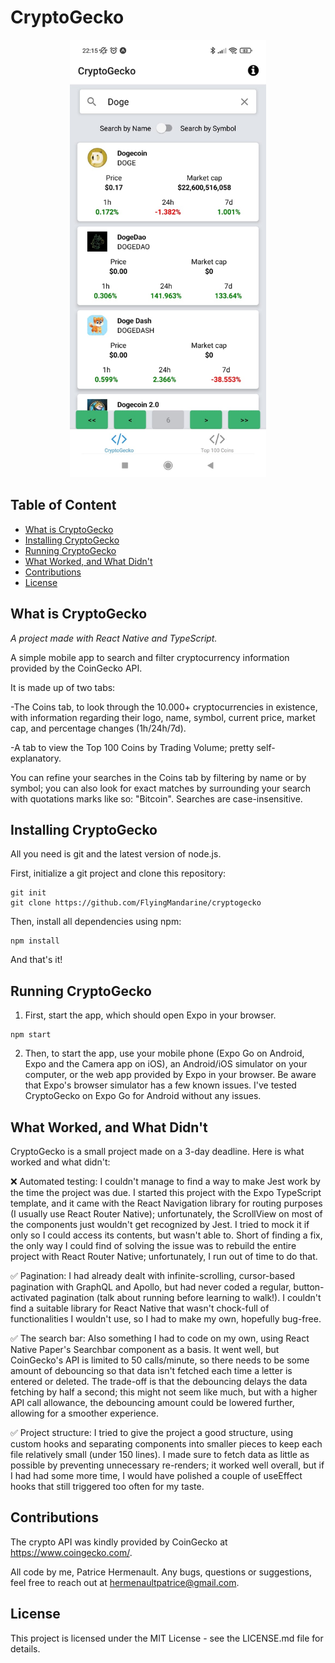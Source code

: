 # CryptoGecko

<p align="center">
  <img height="700" src="src/assets/images/CryptoGecko-screenshot.jpeg?raw=true "CryptoGecko"">
</p>

## Table of Content

- [What is CryptoGecko](#what-is-cryptogecko)
- [Installing CryptoGecko](#installing-cryptogecko)
- [Running CryptoGecko](#running-cryptogecko)
- [What Worked, and What Didn't](#what-worked-and-what-didnt)
- [Contributions](#contributions)
- [License](#license)

## What is CryptoGecko

_A project made with React Native and TypeScript._

A simple mobile app to search and filter cryptocurrency information provided by the CoinGecko API.

It is made up of two tabs:

-The Coins tab, to look through the 10.000+ cryptocurrencies in existence, with information regarding their logo, name, symbol, current price, market cap, and percentage changes (1h/24h/7d).

-A tab to view the Top 100 Coins by Trading Volume; pretty self-explanatory.

You can refine your searches in the Coins tab by filtering by name or by symbol; you can also look for exact matches by surrounding your search with quotations marks like so: "Bitcoin". Searches are case-insensitive.

## Installing CryptoGecko

All you need is git and the latest version of node.js.

First, initialize a git project and clone this repository:

    git init
    git clone https://github.com/FlyingMandarine/cryptogecko

Then, install all dependencies using npm:

    npm install

And that's it!

## Running CryptoGecko

1. First, start the app, which should open Expo in your browser.

```
npm start
```

2. Then, to start the app, use your mobile phone (Expo Go on Android, Expo and the Camera app on iOS), an Android/iOS simulator on your computer, or the web app provided by Expo in your browser. Be aware that Expo's browser simulator has a few known issues. I've tested CryptoGecko on Expo Go for Android without any issues.

## What Worked, and What Didn't

CryptoGecko is a small project made on a 3-day deadline. Here is what worked and what didn't:

:x: Automated testing: I couldn't manage to find a way to make Jest work by the time the project was due. I started this project with the Expo TypeScript template, and it came with the React Navigation library for routing purposes (I usually use React Router Native); unfortunately, the ScrollView on most of the components just wouldn't get recognized by Jest. I tried to mock it if only so I could access its contents, but wasn't able to. Short of finding a fix, the only way I could find of solving the issue was to rebuild the entire project with React Router Native; unfortunately, I run out of time to do that.

:white_check_mark: Pagination: I had already dealt with infinite-scrolling, cursor-based pagination with GraphQL and Apollo, but had never coded a regular, button-activated pagination (talk about running before learning to walk!). I couldn't find a suitable library for React Native that wasn't chock-full of functionalities I wouldn't use, so I had to make my own, hopefully bug-free.

:white_check_mark: The search bar: Also something I had to code on my own, using React Native Paper's Searchbar component as a basis. It went well, but CoinGecko's API is limited to 50 calls/minute, so there needs to be some amount of debouncing so that data isn't fetched each time a letter is entered or deleted. The trade-off is that the debouncing delays the data fetching by half a second; this might not seem like much, but with a higher API call allowance, the debouncing amount could be lowered further, allowing for a smoother experience.

:white_check_mark: Project structure: I tried to give the project a good structure, using custom hooks and separating components into smaller pieces to keep each file relatively small (under 150 lines). I made sure to fetch data as little as possible by preventing unnecessary re-renders; it worked well overall, but if I had had some more time, I would have polished a couple of useEffect hooks that still triggered too often for my taste.

## Contributions

The crypto API was kindly provided by CoinGecko at https://www.coingecko.com/.

All code by me, Patrice Hermenault. Any bugs, questions or suggestions, feel free to reach out at hermenaultpatrice@gmail.com.

## License

This project is licensed under the MIT License - see the LICENSE.md file for details.
